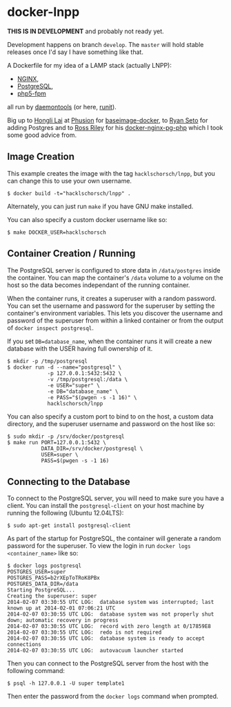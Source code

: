 # docker-lnpp

**THIS IS IN DEVELOPMENT** and probably not ready yet.

Development happens on branch `develop`.
The `master` will hold stable releases once I'd say I have something like that.

A Dockerfile for my idea of a LAMP stack (actually LNPP):

- [NGINX][nginx],
- [PostgreSQL][postgresql],
- [php5-fpm][php5-fpm]

all run by [daemontools][daemontools] (or here, [runit][runit]).




Big up to [Hongli Lai](https://github.com/FooBarWidget) at [Phusion](http://www.phusion.nl/) for [baseimage-docker](https://github.com/phusion/baseimage-docker), to [Ryan Seto](https://github.com/Painted-Fox) for adding Postgres and to [Ross Riley](https://github.com/rossriley) for his [docker-nginx-pg-php](https://github.com/rossriley/docker-nginx-pg-php) which I took some good advice from.

[postgresql]: http://www.postgresql.org/
[NGINX]: http://nginx.org/
[php5-fpm]: http://php-fpm.org/
[runit]: http://smarden.org/runit/
[daemontools]: http://cr.yp.to/daemontools.html

## Image Creation

This example creates the image with the tag `hacklschorsch/lnpp`, but you can change this to use your own username.

```
$ docker build -t="hacklschorsch/lnpp" .
```

Alternately, you can just run `make` if you have GNU make installed.

You can also specify a custom docker username like so:

```
$ make DOCKER_USER=hacklschorsch
```

## Container Creation / Running

The PostgreSQL server is configured to store data in `/data/postgres` inside the container.
You can map the container's `/data` volume to a volume on the host so the data becomes independant of the running container.

When the container runs, it creates a superuser with a random password.
You can set the username and password for the superuser by setting the container's environment variables.
This lets you discover the username and password of the superuser from within a linked container or from the output of `docker inspect postgresql`.

If you set `DB=database_name`, when the container runs it will create a new
database with the USER having full ownership of it.

``` shell
$ mkdir -p /tmp/postgresql
$ docker run -d --name="postgresql" \
             -p 127.0.0.1:5432:5432 \
             -v /tmp/postgresql:/data \
             -e USER="super" \
             -e DB="database_name" \
             -e PASS="$(pwgen -s -1 16)" \
             hacklschorsch/lnpp
```

You can also specify a custom port to bind to on the host, a custom data
directory, and the superuser username and password on the host like so:

``` shell
$ sudo mkdir -p /srv/docker/postgresql
$ make run PORT=127.0.0.1:5432 \
           DATA_DIR=/srv/docker/postgresql \
           USER=super \
           PASS=$(pwgen -s -1 16)
```

## Connecting to the Database

To connect to the PostgreSQL server, you will need to make sure you have
a client.  You can install the `postgresql-client` on your host machine by
running the following (Ubuntu 12.04LTS):

``` shell
$ sudo apt-get install postgresql-client
```

As part of the startup for PostgreSQL, the container will generate a random
password for the superuser.  To view the login in run `docker logs
<container_name>` like so:

``` shell
$ docker logs postgresql
POSTGRES_USER=super
POSTGRES_PASS=b2rXEpToTRoK8PBx
POSTGRES_DATA_DIR=/data
Starting PostgreSQL...
Creating the superuser: super
2014-02-07 03:30:55 UTC LOG:  database system was interrupted; last known up at 2014-02-01 07:06:21 UTC
2014-02-07 03:30:55 UTC LOG:  database system was not properly shut down; automatic recovery in progress
2014-02-07 03:30:55 UTC LOG:  record with zero length at 0/17859E8
2014-02-07 03:30:55 UTC LOG:  redo is not required
2014-02-07 03:30:55 UTC LOG:  database system is ready to accept connections
2014-02-07 03:30:55 UTC LOG:  autovacuum launcher started
```

Then you can connect to the PostgreSQL server from the host with the following
command:

``` shell
$ psql -h 127.0.0.1 -U super template1
```

Then enter the password from the `docker logs` command when prompted.

